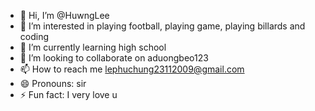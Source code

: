 - 👋 Hi, I’m @HuwngLee
- 👀 I’m interested in playing football, playing game, playing billards and coding
- 🌱 I’m currently learning high school
- 💞️ I’m looking to collaborate on aduongbeo123
- 📫 How to reach me lephuchung23112009@gmail.com
- 😄 Pronouns: sir
- ⚡ Fun fact: I very love u

<!---
HuwngLee/HuwngLee is a ✨ special ✨ repository because its `README.md` (this file) appears on your GitHub profile.
You can click the Preview link to take a look at your changes.
--->
